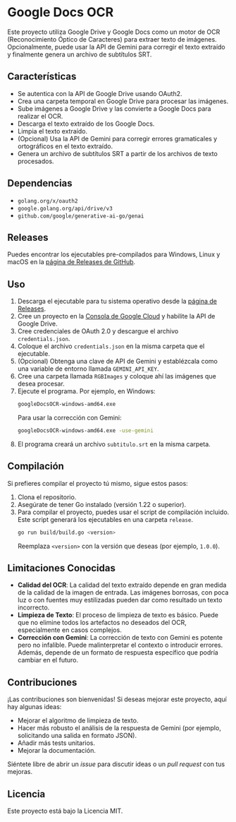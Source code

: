 # Google Docs OCR

Este proyecto utiliza Google Drive y Google Docs como un motor de OCR (Reconocimiento Óptico de Caracteres) para extraer texto de imágenes. Opcionalmente, puede usar la API de Gemini para corregir el texto extraído y finalmente genera un archivo de subtítulos SRT.

## Características

- Se autentica con la API de Google Drive usando OAuth2.
- Crea una carpeta temporal en Google Drive para procesar las imágenes.
- Sube imágenes a Google Drive y las convierte a Google Docs para realizar el OCR.
- Descarga el texto extraído de los Google Docs.
- Limpia el texto extraído.
- (Opcional) Usa la API de Gemini para corregir errores gramaticales y ortográficos en el texto extraído.
- Genera un archivo de subtítulos SRT a partir de los archivos de texto procesados.

## Dependencias

- `golang.org/x/oauth2`
- `google.golang.org/api/drive/v3`
- `github.com/google/generative-ai-go/genai`

## Releases

Puedes encontrar los ejecutables pre-compilados para Windows, Linux y macOS en la [página de Releases de GitHub](https://github.com/yoshi70001/googleDocsOCR/releases).

## Uso

1.  Descarga el ejecutable para tu sistema operativo desde la [página de Releases](https://github.com/yoshi70001/googleDocsOCR/releases).
2.  Cree un proyecto en la [Consola de Google Cloud](https://console.cloud.google.com/) y habilite la API de Google Drive.
3.  Cree credenciales de OAuth 2.0 y descargue el archivo `credentials.json`.
4.  Coloque el archivo `credentials.json` en la misma carpeta que el ejecutable.
5.  (Opcional) Obtenga una clave de API de Gemini y establézcala como una variable de entorno llamada `GEMINI_API_KEY`.
6.  Cree una carpeta llamada `RGBImages` y coloque ahí las imágenes que desea procesar.
7.  Ejecute el programa. Por ejemplo, en Windows:
    ```bash
    googleDocsOCR-windows-amd64.exe
    ```
    Para usar la corrección con Gemini:
    ```bash
    googleDocsOCR-windows-amd64.exe -use-gemini
    ```
8.  El programa creará un archivo `subtitulo.srt` en la misma carpeta.

## Compilación

Si prefieres compilar el proyecto tú mismo, sigue estos pasos:

1.  Clona el repositorio.
2.  Asegúrate de tener Go instalado (versión 1.22 o superior).
3.  Para compilar el proyecto, puedes usar el script de compilación incluido. Este script generará los ejecutables en una carpeta `release`.
    ```bash
    go run build/build.go <version>
    ```
    Reemplaza `<version>` con la versión que deseas (por ejemplo, `1.0.0`).

## Limitaciones Conocidas

- **Calidad del OCR**: La calidad del texto extraído depende en gran medida de la calidad de la imagen de entrada. Las imágenes borrosas, con poca luz o con fuentes muy estilizadas pueden dar como resultado un texto incorrecto.
- **Limpieza de Texto**: El proceso de limpieza de texto es básico. Puede que no elimine todos los artefactos no deseados del OCR, especialmente en casos complejos.
- **Corrección con Gemini**: La corrección de texto con Gemini es potente pero no infalible. Puede malinterpretar el contexto o introducir errores. Además, depende de un formato de respuesta específico que podría cambiar en el futuro.

## Contribuciones

¡Las contribuciones son bienvenidas! Si deseas mejorar este proyecto, aquí hay algunas ideas:

- Mejorar el algoritmo de limpieza de texto.
- Hacer más robusto el análisis de la respuesta de Gemini (por ejemplo, solicitando una salida en formato JSON).
- Añadir más tests unitarios.
- Mejorar la documentación.

Siéntete libre de abrir un *issue* para discutir ideas o un *pull request* con tus mejoras.

## Licencia

Este proyecto está bajo la Licencia MIT.
